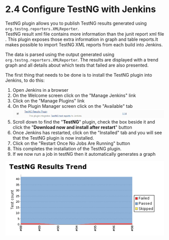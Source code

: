 # 2.4 Configure TestNG with Jenkins

TestNG plugin allows you to publish TestNG results generated using `org.testng.reporters.XMLReporter`.  
TestNG result xml file contains more information than the junit report xml file . This plugin exposes those extra information in graph and table reports.It makes possible to import TestNG XML reports from each build into Jenkins.

The data is parsed using the output generated using `org.testng.reporters.XMLReporter`. The results are displayed with a trend graph and all details about which tests that failed are also presented.

The first thing that needs to be done is to install the TestNG plugin into Jenkins, to do this:

1. Open Jenkins in a browser
2. On the Welcome screen click on the "Manage Jenkins" link
3. Click on the "Manage Plugins" link
4. On the Plugin Manager screen click on the "Available" tab![](../.gitbook/assets/testng_plugin_install.PNG)
5. Scroll down to find the "**TestNG**" plugin, check the box beside it and click the "**Download now and install after restart**" button
6. Once Jenkins has restarted, click on the "Installed" tab and you will see that the TestNG plugin is now installed.
7. Click on the "Restart Once No Jobs Are Running" button
8. This completes the installation of the TestNG plugin.
9. If we now run a job in testNG then it automatically generates a graph

![](../.gitbook/assets/testng_test-graph.png)

